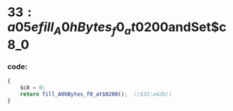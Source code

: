 ﻿
# $33:a05e fill_A0hBytes_f0_at$0200andSet$c8_0

### code:
```js
{
	$c8 = 0;
	return fill_A0hBytes_f0_at$0200();	//$33:a42b()
}
```


